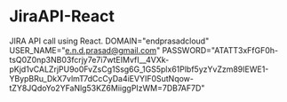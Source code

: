 # JiraAPI-React
JIRA API call using React.
DOMAIN="endprasadcloud"
USER_NAME="e.n.d.prasad@gmail.com"
PASSWORD="ATATT3xFfGF0h-tsQ0Z0np3NB03fcrjy7e7i7wtEIMvfI__4VXk-pKjd1vCALZrjPU9o0FvZsCg1Ssg6G_1GS5plx61Plbf5yzYvZzm89IEWE1-YBypBRu_DkX7vlmT7dCcCyDa4iEVYIF0SutNqow-tZY8JQdoYo2YFaNlg53KZ6MiiggPIzWM=7DB7AF7D"
